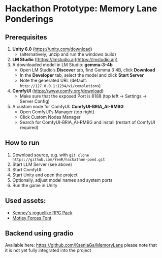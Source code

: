 # Hackathon Prototype: Memory Lane Ponderings

## Prerequisites

1. **Unity 6.0**  (https://unity.com/download)
   - (alternatively, unzip and run the windows build)
2. **LM Studio** ([https://lmstudio.ai](https://lmstudio.ai))  
3. A downloaded model in LM Studio: **gemma-3-4b**
   - Open LM Studio’s **Discover** tab, find Gemma 3 4B, click **Download**
   - In the **Developer** tab, select the model and click **Start Server**  
   - Note the generated URL (default: `http://127.0.0.1:1234/v1/completions`)
4. **ComfyUI** (https://www.comfy.org/download)
   - Make sure that the exposed Port is 8188 (top left -> Settings -> Server Config) 
5. A custom node for ComfyUI: **ComfyUI-BRIA_AI-RMBG**
   - Open ComfyUI's Manager (top right)
   - Click Custom Nodes Manager
   - Search for ComfyUI-BRIA_AI-RMBG and install (restart of ComfyUI required)
   
   
## How to run

1. Download source, e.g. with `git clone https://github.com/YenR/hackathon-pond.git`
2. Start LLM Server (see above)
3. Start ComfyUI
4. Start Unity and open the project
5. Optionally, adjust model names and system ports 
7. Run the game in Unity


## Used assets: 

- [Kenney's roguelike RPG Pack](https://kenney.nl/assets/roguelike-rpg-pack)
- [Motley Forces Font](https://www.fontspace.com/motley-forces-font-f87817)

## Backend using gradio

Available here: https://github.com/KseniaGa/MemoryLane
please note that it is not yet fully integrated into the project

